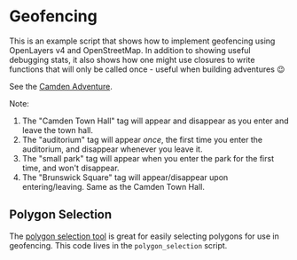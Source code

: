 # Geofencing

This is an example script that shows how to implement geofencing using OpenLayers v4 and OpenStreetMap. In addition to showing useful debugging stats, it also shows how one might use closures to write functions that will only be called once - useful when building adventures :wink:


See the [Camden Adventure](https://tanbur.github.io/geofencing_example).

Note:
1. The "Camden Town Hall" tag will appear and disappear as you enter and leave the town hall.
1. The "auditorium" tag will appear *once*, the first time you enter the auditorium, and disappear whenever you leave it.
1. The "small park" tag will appear when you enter the park for the first time, and won't disappear.
1. The "Brunswick Square" tag will appear/disappear upon entering/leaving. Same as the Camden Town Hall.


## Polygon Selection

The [polygon selection tool](https://tanbur.github.io/geofencing_example/polygon_selection) is great for easily selecting polygons for use in geofencing. This code lives in the ```polygon_selection``` script.

